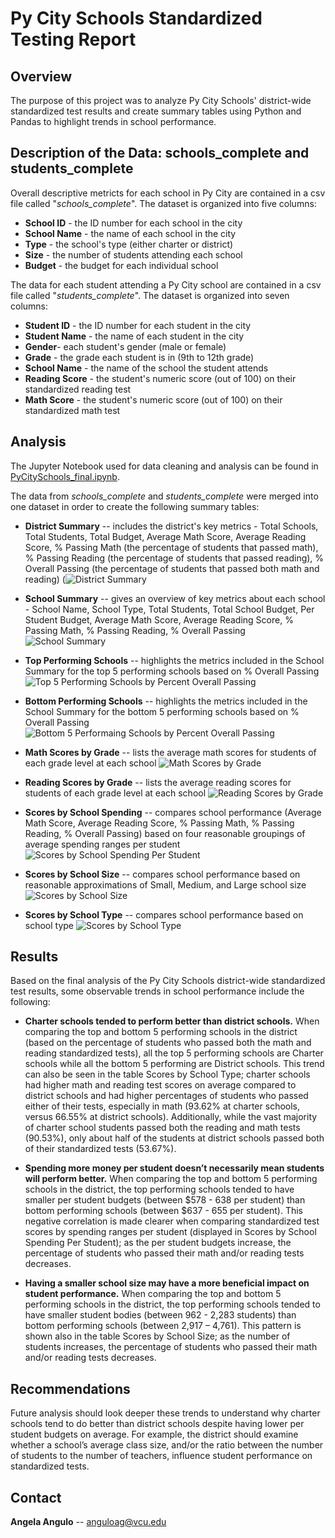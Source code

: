 # Py City Schools Standardized Testing Report
## Overview
The purpose of this project was to analyze Py City Schools' district-wide standardized test results and create summary tables using Python and Pandas to highlight trends in school performance. 

## Description of the Data: schools_complete and students_complete
Overall descriptive metricts for each school in Py City are contained in a csv file called "_schools_complete_". The dataset is organized into five columns: 
- **School ID** - the ID number for each school in the city
- **School Name** - the name of each school in the city
- **Type** - the school's type (either charter or district)
- **Size** - the number of students attending each school
- **Budget** - the budget for each individual school

The data for each student attending a Py City school are contained in a csv file called "_students_complete_". The dataset is organized into seven columns:
- **Student ID** - the ID number for each student in the city 
- **Student Name** - the name of each student in the city
- **Gender**- each student's gender (male or female)
- **Grade** - the grade each student is in (9th to 12th grade)
- **School Name** - the name of the school the student attends
- **Reading Score** - the student's numeric score (out of 100) on their standardized reading test
- **Math Score** - the student's numeric score (out of 100) on their standardized math test

## Analysis 
The Jupyter Notebook used for data cleaning and analysis can be found in [PyCitySchools_final.ipynb](PyCitySchools/PyCitySchools_final.ipynb). 

The data from _schools_complete_ and _students_complete_ were merged into one dataset in order to create the following summary tables:
- **District Summary** -- includes the district's key metrics - Total Schools, Total Students, Total Budget, Average Math Score, Average Reading Score, % Passing Math (the percentage of students that passed math), % Passing Reading (the percentage of students that passed reading), % Overall Passing (the percentage of students that passed both math and reading)
(![District Summary](https://user-images.githubusercontent.com/84478236/149641261-28560046-7647-4026-8ee8-43104d71faa6.jpg)

- **School Summary** -- gives an overview of key metrics about each school - School Name, School Type, Total Students, Total School Budget, Per Student Budget, Average Math Score, Average Reading Score, % Passing Math, % Passing Reading, % Overall Passing
![School Summary](https://user-images.githubusercontent.com/84478236/149641359-d8b6b352-d0b1-429a-89f7-07b2ccd087c5.jpg)

- **Top Performing Schools** -- highlights the metrics included in the School Summary for the top 5 performing schools based on % Overall Passing
![Top 5 Performing Schools by Percent Overall Passing](https://user-images.githubusercontent.com/84478236/149641364-638b6201-db54-49f9-baa8-902057094684.jpg)

- **Bottom Performing Schools** -- highlights the metrics included in the School Summary for the bottom 5 performing schools based on % Overall Passing
![Bottom 5 Performaing Schools by Percent Overall Passing](https://user-images.githubusercontent.com/84478236/149641368-3bc2599b-ed87-41d8-a199-e9016137072d.jpg)

- **Math Scores by Grade** -- lists the average math scores for students of each grade level at each school
![Math Scores by Grade](https://user-images.githubusercontent.com/84478236/149641373-26c14148-a997-47c5-9f8f-94659ec7524c.jpg)

- **Reading Scores by Grade** -- lists the average reading scores for students of each grade level at each school 
![Reading Scores by Grade](https://user-images.githubusercontent.com/84478236/149641379-5d8c2d20-a5dc-4705-ae11-2a66851c305b.jpg)

- **Scores by School Spending** -- compares school performance (Average Math Score, Average Reading Score, % Passing Math, % Passing Reading, % Overall Passing) based on four reasonable groupings of average spending ranges per student
![Scores by School Spending Per Student](https://user-images.githubusercontent.com/84478236/149641381-19a91a8a-4214-4082-897a-895d90a64c58.jpg)

- **Scores by School Size** -- compares school performance based on reasonable approximations of Small, Medium, and Large school size
![Scores by School Size](https://user-images.githubusercontent.com/84478236/149641382-91e28487-a5c4-4970-9e04-d0a241191f5d.jpg)

- **Scores by School Type** -- compares school performance based on school type
![Scores by School Type](https://user-images.githubusercontent.com/84478236/149641383-ba9c24ac-1fb9-45c9-be9d-fe278fd799ee.jpg)

## Results
Based on the final analysis of the Py City Schools district-wide standardized test results, some observable trends in school performance include the following: 

- **Charter schools tended to perform better than district schools.** When comparing the top and bottom 5 performing schools in the district (based on the percentage of students who passed both the math and reading standardized tests), all the top 5 performing schools are Charter schools while all the bottom 5 performing are District schools. This trend can also be seen in the table Scores by School Type; charter schools had higher math and reading test scores on average compared to district schools and had higher percentages of students who passed either of their tests, especially in math (93.62% at charter schools, versus 66.55% at district schools). Additionally, while the vast majority of charter school students passed both the reading and math tests (90.53%), only about half of the students at district schools passed both of their standardized tests (53.67%). 

- **Spending more money per student doesn’t necessarily mean students will perform better.** When comparing the top and bottom 5 performing schools in the district, the top performing schools tended to have smaller per student budgets (between $578 - 638 per student) than bottom performing schools (between $637 - 655 per student). This negative correlation is made clearer when comparing standardized test scores by spending ranges per student (displayed in Scores by School Spending Per Student); as the per student budgets increase, the percentage of students who passed their math and/or reading tests decreases. 

- **Having a smaller school size may have a more beneficial impact on student performance.** When comparing the top and bottom 5 performing schools in the district, the top performing schools tended to have smaller student bodies (between 962 - 2,283 students) than bottom performing schools (between 2,917 – 4,761). This pattern is shown also in the table Scores by School Size; as the number of students increases, the percentage of students who passed their math and/or reading tests decreases. 

## Recommendations
Future analysis should look deeper these trends to understand why charter schools tend to do better than district schools despite having lower per student budgets on average. For example, the district should examine whether a school’s average class size, and/or the ratio between the number of students to the number of teachers, influence student performance on standardized tests. 

## Contact
**Angela Angulo** -- anguloag@vcu.edu
